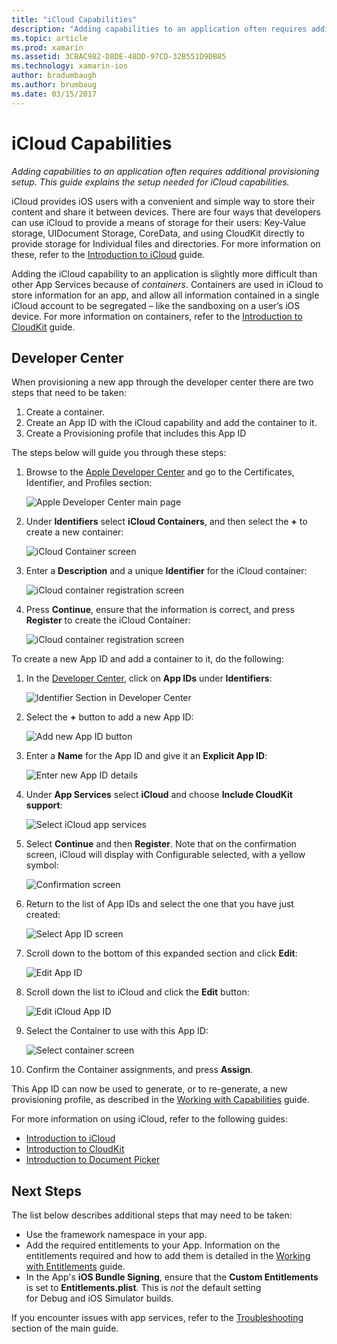```yaml
---
title: "iCloud Capabilities"
description: "Adding capabilities to an application often requires additional provisioning setup. This guide explains the setup needed for iCloud capabilities."
ms.topic: article
ms.prod: xamarin
ms.assetid: 3CBAC982-D8DE-48DD-97CD-32B551D9DB85
ms.technology: xamarin-ios
author: bradumbaugh
ms.author: brumbaug
ms.date: 03/15/2017
---
```


# iCloud Capabilities

_Adding capabilities to an application often requires additional provisioning setup. This guide explains the setup needed for iCloud capabilities._

iCloud provides iOS users with a convenient and simple way to store their content and share it between devices. There are four ways that developers can use iCloud to provide a means of storage for their users: Key-Value storage, UIDocument Storage, CoreData, and using CloudKit directly to provide storage for Individual files and directories. For more information on these, refer to the [Introduction to iCloud](~/ios/data-cloud/introduction-to-icloud.md) guide.

Adding the iCloud capability to an application is slightly more difficult than other App Services because of _containers_. Containers are used in iCloud to store information for an app, and allow all information contained in a single iCloud account to be segregated – like the sandboxing on a user’s iOS device. For more information on containers, refer to the [Introduction to CloudKit](~/ios/data-cloud/intro-to-cloudkit.md) guide.

<!--# Xcode

The steps in section [Adding App Services ](~/ios/deploy-test/provisioning/capabilities/index.md) above can be used to toggle the required iCloud capability. Depending on which means of storage is being used in your app, you may need to do additional setup. The image below shows the iCloud capabilities pane:

 ![iCloud Capability section](icloud-capabilities-images/image21.png)

First select the required service. If iCloud Documents or CloudKit have been selected, you must select a container. Selecting the default container will create a new container that is unique to the app. Alternatively, if you have created a container either via Xcode or the developer portal, select it here.
-->

<a name="icloud-developer-center" />

## Developer Center

When provisioning a new app through the developer center there are two steps that need to be taken:

1.	Create a container.
2.	Create an App ID with the iCloud capability and add the container to it.
3. Create a Provisioning profile that includes this App ID

The steps below will guide you through these steps:

1.	Browse to the [Apple Developer Center](https://developer.apple.com/account/) and go to the Certificates, Identifier, and Profiles section: 
    
     ![Apple Developer Center main page](icloud-capabilities-images/image22.png)

2.	Under **Identifiers** select **iCloud Containers**, and then select the **+** to create a new container:  
    
    ![iCloud Container screen](icloud-capabilities-images/image23.png)

3.	Enter a **Description** and a unique **Identifier** for the iCloud container: 
    
    ![iCloud container registration screen](icloud-capabilities-images/image24.png)

4.	Press **Continue**, ensure that the information is correct, and press **Register** to create the iCloud Container:  
    
    ![iCloud container registration screen](icloud-capabilities-images/image25.png)

To create a new App ID and add a container to it, do the following:

1.	In the [Developer Center](https://developer.apple.com/account/), click on **App IDs** under **Identifiers**: 
    
    ![Identifier Section in Developer Center](icloud-capabilities-images/image26.png)

2.	Select the **+** button to add a new App ID: 
    
    ![Add new App ID button](icloud-capabilities-images/image27.png)

3.	Enter a **Name** for the App ID and give it an **Explicit App ID**:
    
    ![Enter new App ID details](icloud-capabilities-images/image28.png)

4.	Under **App Services** select **iCloud** and choose **Include CloudKit support**:
    
    ![Select iCloud app services](icloud-capabilities-images/image29.png)

5.	Select **Continue** and then **Register**. Note that on the confirmation screen, iCloud will display with Configurable selected, with a yellow symbol:   
    
    ![Confirmation screen](icloud-capabilities-images/image30.png)

6.	Return to the list of App IDs and select the one that you have just created: 
    
    ![Select App ID screen](icloud-capabilities-images/image31.png)

7.	Scroll down to the bottom of this expanded section and click **Edit**:
    
    ![Edit App ID](icloud-capabilities-images/image32.png)

8.	Scroll down the list to iCloud and click the **Edit** button:  
    
    ![Edit iCloud App ID](icloud-capabilities-images/image33.png)

9.	Select the Container to use with this App ID:  
    
    ![Select container screen](icloud-capabilities-images/image34.png)

10.	Confirm the Container assignments, and press **Assign**.
 
This App ID can now be used to generate, or to re-generate, a new provisioning profile, as described in the [Working with Capabilities](~/ios/deploy-test/provisioning/capabilities/index.md) guide. 

For more information on using iCloud, refer to the following guides:

*	[Introduction to iCloud](~/ios/data-cloud/introduction-to-icloud.md)
*	[Introduction to CloudKit](~/ios/data-cloud/intro-to-cloudkit.md)
*	[Introduction to Document Picker](~/ios/platform/document-picker.md)

## Next Steps
 
The list below describes additional steps that may need to be taken:

* Use the framework namespace in your app.
* Add the required entitlements to your App. Information on the entitlements required and how to add them is detailed in the [Working with Entitlements](~/ios/deploy-test/provisioning/entitlements.md) guide.
* In the App's **iOS Bundle Signing**, ensure that the **Custom Entitlements** is set to **Entitlements.plist**. This is _not_ the default setting for Debug and iOS Simulator builds.

If you encounter issues with app services, refer to the [Troubleshooting](~/ios/deploy-test/provisioning/capabilities/index.md) section of the main guide.